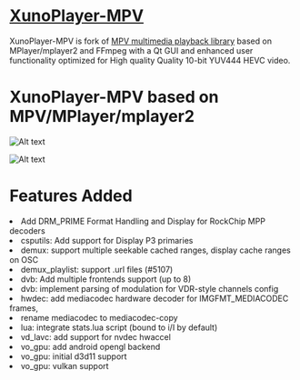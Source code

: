 # [XunoPlayer-MPV](http://www.xuno.com) 

XunoPlayer-MPV is fork of [MPV multimedia playback library](https://github.com/mpv-player/mpv) based on MPlayer/mplayer2 and FFmpeg with a Qt GUI and enhanced user functionality optimized for High quality Quality 10-bit YUV444 HEVC video.

# XunoPlayer-MPV based on MPV/MPlayer/mplayer2

![Alt text](http://www.xuno.com/images/XunoPlayer_sc.png "XunoPlayer-MPV")

![Alt text](http://www.xuno.com/images/XunoPlayer_sc2.png "XunoPlayer-MPV")

# Features Added
 
<li>Add DRM_PRIME Format Handling and Display for RockChip MPP decoders</li>
<li>csputils: Add support for Display P3 primaries</li>
<li>demux: support multiple seekable cached ranges, display cache ranges on OSC</li>
<li>demux_playlist: support .url files (#5107)</li>
<li>dvb: Add multiple frontends support (up to 8)</li>
<li>dvb: implement parsing of modulation for VDR-style channels config</li>
<li>hwdec: add mediacodec hardware decoder for IMGFMT_MEDIACODEC frames,</li>
<li>rename mediacodec to mediacodec-copy</li>
<li>lua: integrate stats.lua script (bound to i/I by default)</li>
<li>vd_lavc: add support for nvdec hwaccel</li>
<li>vo_gpu: add android opengl backend</li>
<li>vo_gpu: initial d3d11 support</li>
<li>vo_gpu: vulkan support</li>
